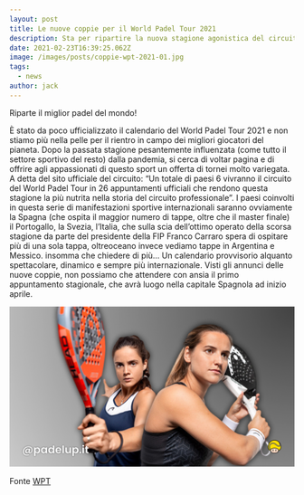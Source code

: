 ```yaml
---
layout: post
title: Le nuove coppie per il World Padel Tour 2021
description: Sta per ripartire la nuova stagione agonistica del circuito professionale di Padel, non vediamo l’ora di vedere in campo le nuove formazioni di questo 2021, di seguitò le informazioni sulle nuove coppie del World Padel Tour. Nomi come Sanjo Gutierrez e  Belasteguin, Tapia e Lima, Lebron e Galan e molti alti.
date: 2021-02-23T16:39:25.062Z
image: /images/posts/coppie-wpt-2021-01.jpg
tags:
  - news
author: jack
---
```

Riparte il miglior padel del mondo!

È stato da poco ufficializzato il calendario del World Padel Tour 2021 e non stiamo più nella pelle per il rientro in campo dei migliori giocatori del pianeta.
Dopo la passata stagione pesantemente influenzata (come tutto il settore sportivo del resto) dalla pandemia, si cerca di voltar pagina e di offrire agli appassionati di questo sport un offerta di tornei molto variegata. A detta del sito ufficiale del circuito: “Un totale di paesi 6 vivranno il circuito del World Padel Tour in 26 appuntamenti ufficiali che rendono questa stagione la più nutrita nella storia del circuito professionale”. I paesi coinvolti in questa serie di manifestazioni sportive internazionali saranno ovviamente la Spagna (che ospita il maggior numero di tappe, oltre che il master finale) il Portogallo, la Svezia, l’Italia, che sulla scia dell’ottimo operato della scorsa stagione da parte del presidente della FIP Franco Carraro spera di ospitare più di una sola tappa, oltreoceano invece vediamo tappe in Argentina e Messico. insomma che chiedere di più… Un calendario provvisorio alquanto spettacolare, dinamico e sempre più internazionale. Visti gli annunci delle nuove coppie, non possiamo che attendere con ansia il primo appuntamento stagionale, che avrà luogo nella capitale Spagnola ad inizio aprile. 

![world padel tour coronavirus wpt covid-19 pandemia 2021](/images/posts/coppie-wpt-2021-02.jpg)

Fonte [WPT](https://www.worldpadeltour.com/)